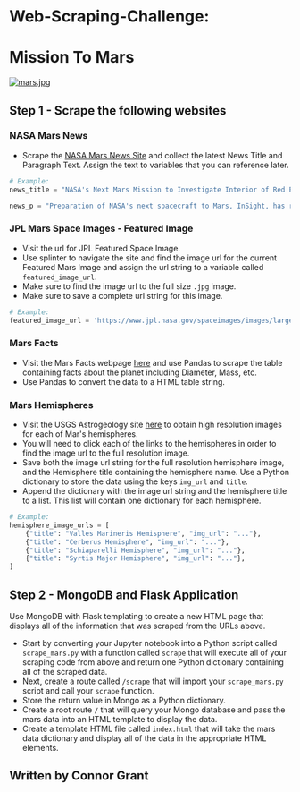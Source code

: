 # Web-Scraping-Challenge:
# Mission To Mars

[![mars.jpg](https://i.postimg.cc/fLgRxkwq/mars.jpg)](https://postimg.cc/JDZ88rHj)

## Step 1 - Scrape the following websites

### NASA Mars News

* Scrape the [NASA Mars News Site]([https://redplanetscience.com/]) and collect the latest News Title and Paragraph Text. Assign the text to variables that you can reference later.
```python
# Example:
news_title = "NASA's Next Mars Mission to Investigate Interior of Red Planet"

news_p = "Preparation of NASA's next spacecraft to Mars, InSight, has ramped up this summer, on course for launch next May from Vandenberg Air Force Base in central California -- the first interplanetary launch in history from America's West Coast."
```

### JPL Mars Space Images - Featured Image

* Visit the url for JPL Featured Space Image.
* Use splinter to navigate the site and find the image url for the current Featured Mars Image and assign the url string to a variable called `featured_image_url`.
* Make sure to find the image url to the full size `.jpg` image.
* Make sure to save a complete url string for this image.
```python
# Example:
featured_image_url = 'https://www.jpl.nasa.gov/spaceimages/images/largesize/PIA16225_hires.jpg'
```
### Mars Facts

* Visit the Mars Facts webpage [here]([https://galaxyfacts-mars.com]) and use Pandas to scrape the table containing facts about the planet including Diameter, Mass, etc.
* Use Pandas to convert the data to a HTML table string.

### Mars Hemispheres

* Visit the USGS Astrogeology site [here](https://marshemispheres.com/) to obtain high resolution images for each of Mar's hemispheres.
* You will need to click each of the links to the hemispheres in order to find the image url to the full resolution image.
* Save both the image url string for the full resolution hemisphere image, and the Hemisphere title containing the hemisphere name. Use a Python dictionary to store the data using the keys `img_url` and `title`.
* Append the dictionary with the image url string and the hemisphere title to a list. This list will contain one dictionary for each hemisphere.
```python
# Example:
hemisphere_image_urls = [
    {"title": "Valles Marineris Hemisphere", "img_url": "..."},
    {"title": "Cerberus Hemisphere", "img_url": "..."},
    {"title": "Schiaparelli Hemisphere", "img_url": "..."},
    {"title": "Syrtis Major Hemisphere", "img_url": "..."},
]
```

## Step 2 - MongoDB and Flask Application

Use MongoDB with Flask templating to create a new HTML page that displays all of the information that was scraped from the URLs above.

  * Start by converting your Jupyter notebook into a Python script called `scrape_mars.py` with a function called `scrape` that will execute all of your scraping code from above and return one Python dictionary containing all of the scraped data.
  * Next, create a route called `/scrape` that will import your `scrape_mars.py` script and call your `scrape` function.
  * Store the return value in Mongo as a Python dictionary.
  * Create a root route `/` that will query your Mongo database and pass the mars data into an HTML template to display the data.
  * Create a template HTML file called `index.html` that will take the mars data dictionary and display all of the data in the appropriate HTML elements. 

## Written by Connor Grant
